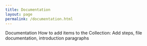```yaml
---
title: Documentation
layout: page
permalink: /documentation.html
---
```

Documentation
How to add items to the Collection:
Add steps, file documentation, introduction paragraphs
